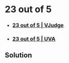 # 23 out of 5
- ### [23 out of 5 | VJudge](https://vjudge.net/contest/485599#problem/A)
- ### [23 out of 5 | UVA](https://onlinejudge.org/index.php?option=com_onlinejudge&Itemid=8&page=show_problem&problem=1285)

## Solution 
```cpp


```
